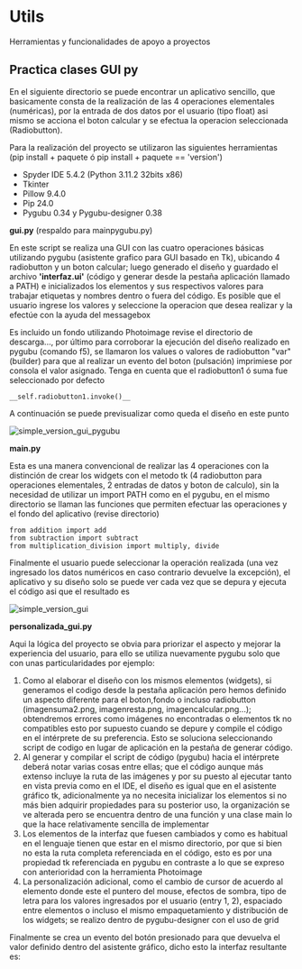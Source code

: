 # Utils


Herramientas y funcionalidades de apoyo a proyectos

## Practica clases GUI py ##

En el siguiente directorio se puede encontrar un aplicativo sencillo, que basicamente consta de la realización de las 4 operaciones elementales (numéricas), por la entrada de dos datos por el usuario (tipo float) asi mismo se acciona el boton calcular y se efectua la operacion seleccionada (Radiobutton).

Para la realización del proyecto se utilizaron las siguientes herramientas (pip install + paquete ó pip install + paquete == 'version')

- Spyder IDE 5.4.2 (Python 3.11.2 32bits x86)
- Tkinter
- Pillow 9.4.0
- Pip 24.0
- Pygubu 0.34 y Pygubu-designer 0.38

__gui.py__  (respaldo para mainpygubu.py)

En este script se realiza una GUI con las cuatro operaciones básicas utilizando pygubu (asistente grafico para GUI basado en Tk), ubicando 4 radiobutton y un boton calcular; luego  generado el diseño y guardado el archivo __'interfaz.ui'__ (código y generar desde la pestaña aplicación llamado a PATH) e inicializados los elementos y sus respectivos valores para trabajar etiquetas y nombres dentro o fuera del código. Es posible que el usuario ingrese los valores y seleccione la operacion que desea realizar y la efectúe con la ayuda del messagebox

Es incluido un fondo utilizando Photoimage revise el directorio de descarga..., por último para corroborar la ejecución del diseño realizado en pygubu (comando f5), se llamaron los values o valores de radiobutton "var" (builder) para que al realizar un evento del boton (pulsación) imprimiese por consola el valor asignado. Tenga en cuenta que el radiobutton1 ó suma fue seleccionado por defecto 

```
__self.radiobutton1.invoke()__  
```   
A continuación se puede previsualizar como queda el diseño en este punto 

![simple_version_gui_pygubu](https://github.com/JorgeAPinzon/Utils/assets/159712640/80284745-f40d-4fc3-862c-6825be65fb4d)

__main.py__

Esta es una manera convencional de realizar las 4 operaciones con la distinción de crear los widgets con el metodo tk (4 radiobutton para operaciones elementales, 2 entradas de datos y boton de calculo), sin la necesidad de utilizar un import PATH como en el pygubu, en el mismo directorio se llaman las funciones que permiten efectuar las operaciones y el fondo del aplicativo (revise directorio)

```
from addition import add
from subtraction import subtract
from multiplication_division import multiply, divide
```  
Finalmente el usuario puede seleccionar la operación realizada (una vez ingresado los datos numéricos en caso contrario devuelve la excepción), el aplicativo y su diseño solo se puede ver cada vez que se depura y ejecuta el código asi que el resultado es 

![simple_version_gui](https://github.com/JorgeAPinzon/Utils/assets/159712640/ce6970df-bf11-4340-9cec-c5b732737102)


__personalizada_gui.py__

Aqui la lógica del proyecto se obvia para priorizar el aspecto y mejorar la experiencia del usuario, para ello se utiliza nuevamente pygubu solo que con unas particularidades por ejemplo:

1. Como al elaborar el diseño con los mismos elementos (widgets), si generamos el codigo desde la pestaña aplicación pero hemos definido un aspecto diferente para el boton,fondo o incluso radiobutton (imagensuma2.png, imagenresta.png, imagencalcular.png...); obtendremos errores como imágenes no encontradas o elementos tk no compatibles esto por supuesto cuando se depure y compile el código en el intérprete de su preferencia. Esto se soluciona seleccionando script de codigo en lugar de aplicación en la pestaña de generar código.
2. Al generar y compilar el script de código (pygubu) hacia el intérprete deberá notar varias cosas entre ellas; que el código aunque más extenso incluye la ruta de las imágenes y por su puesto al ejecutar tanto en vista previa como en el IDE, el diseño es igual que en el asistente gráfico tk, adicionalmente ya no necesita inicializar los elementos si no más bien adquirir propiedades para su posterior uso, la organización se ve alterada pero se encuentra dentro de una función y una clase main lo que la hace relativamente sencilla de implementar  
3. Los elementos de la interfaz que fuesen cambiados y como es habitual en el lenguaje tienen que estar en el mismo directorio, por que si bien no esta la ruta completa referenciada en el código, esto es por una propiedad tk referenciada en pygubu en contraste a lo que se expreso con anterioridad con la herramienta Photoimage
4. La personalización adicional, como el cambio de cursor de acuerdo al elemento donde este el puntero del mouse, efectos de sombra, tipo de letra para los valores ingresados por el usuario (entry 1, 2), espaciado entre elementos o incluso el mismo empaquetamiento y distribución de los widgets; se realizo dentro de pygubu-designer con el uso de grid

Finalmente se crea un evento del botón presionado para que devuelva el valor definido dentro del asistente gráfico, dicho esto la interfaz resultante es:



